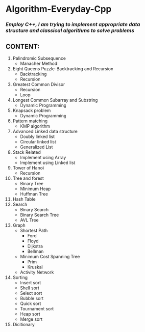 # Algorithm-Everyday-Cpp

### _Employ C++, I am trying to implement appropriate data structure and classical algorithms to solve problems_

## CONTENT:

1. Palindromic Subsequence
    -  Manacher Method
2. Eight Queens Puzzle-Backtracking and Recursion
    - Backtracking
    - Recursion
3. Greatest Common Divisor
    - Recursion
    - Loop
4. Longest Common Subarray and Substring
    - Dynamic Programming
5. Knapsack problem
    - Dynamic Programming
6. Pattern matching
    - KMP algorithm
7. Advanced Linked data structure
    - Doubly linked list
    - Circular linked list
    - Generalized List
8. Stack Related
    - Implement using Array
    - Implement using Linked list
9. Tower of Hanoi
    - Recursion
10. Tree and forest
    - Binary Tree
    - Minimum Heap
    - Huffman Tree
11. Hash Table
12. Search
    - Binary Search
    - Binary Search Tree
    - AVL Tree
13. Graph
    - Shortest Path
        - Ford
        - Floyd
        - Dijkstra
        - Bellman
    - Minimum Cost Spanning Tree
        - Prim
        - Kruskal
    - Activity Network
14. Sorting
    - Insert sort
    - Shell sort
    - Select sort
    - Bubble sort
    - Quick sort
    - Tournament sort
    - Heap sort
    - Merge sort
15. Dicitionary
